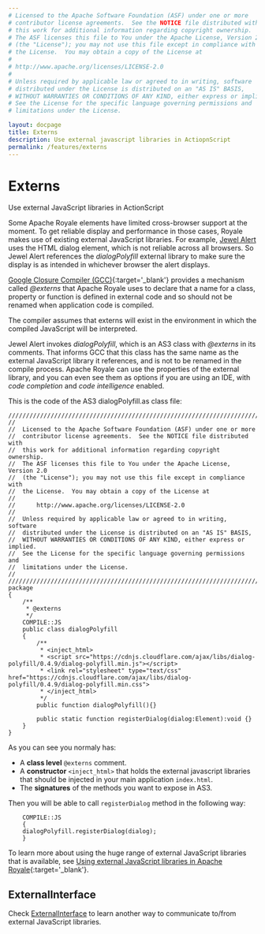 ```yaml
---
# Licensed to the Apache Software Foundation (ASF) under one or more
# contributor license agreements.  See the NOTICE file distributed with
# this work for additional information regarding copyright ownership.
# The ASF licenses this file to You under the Apache License, Version 2.0
# (the "License"); you may not use this file except in compliance with
# the License.  You may obtain a copy of the License at
# 
# http://www.apache.org/licenses/LICENSE-2.0
# 
# Unless required by applicable law or agreed to in writing, software
# distributed under the License is distributed on an "AS IS" BASIS,
# WITHOUT WARRANTIES OR CONDITIONS OF ANY KIND, either express or implied.
# See the License for the specific language governing permissions and
# limitations under the License.

layout: docpage
title: Externs
description: Use external javascript libraries in ActiopnScript
permalink: /features/externs
---
```


# Externs

Use external JavaScript libraries in ActionScript

Some Apache Royale elements have limited cross-browser support at the moment. To get reliable display and performance in those cases, Royale makes use of existing external JavaScript libraries. For example, [Jewel Alert](https://apache.github.io/royale-docs/component-sets/jewel/alert) uses the HTML dialog element, which is not reliable across all browsers. So Jewel Alert references the _dialogPolyfill_ external library to make sure the display is as intended in whichever browser the alert displays.

[Google Closure Compiler (GCC)](https://developers.google.com/closure/compiler){:target='_blank'} provides a mechanism called _@externs_ that Apache Royale uses to declare that a name for a class, property or function is defined in external code and so should not be renamed when application code is compiled.

The compiler assumes that externs will exist in the environment in which the compiled JavaScript will be interpreted.

Jewel Alert invokes _dialogPolyfill_, which is an AS3 class with _@externs_ in its comments. That informs GCC that this class has the same name as the external JavaScript library it references, and is not to be renamed in the compile process. Apache Royale can use the properties of the external library, and you can even see them as options if you are using an IDE, with _code completion_ and _code intelligence_ enabled.

This is the code of the AS3 dialogPolyfill.as class file:

```as3
////////////////////////////////////////////////////////////////////////////////
//
//  Licensed to the Apache Software Foundation (ASF) under one or more
//  contributor license agreements.  See the NOTICE file distributed with
//  this work for additional information regarding copyright ownership.
//  The ASF licenses this file to You under the Apache License, Version 2.0
//  (the "License"); you may not use this file except in compliance with
//  the License.  You may obtain a copy of the License at
//
//      http://www.apache.org/licenses/LICENSE-2.0
//
//  Unless required by applicable law or agreed to in writing, software
//  distributed under the License is distributed on an "AS IS" BASIS,
//  WITHOUT WARRANTIES OR CONDITIONS OF ANY KIND, either express or implied.
//  See the License for the specific language governing permissions and
//  limitations under the License.
//
////////////////////////////////////////////////////////////////////////////////
package
{
	/**
	 * @externs
	 */
	COMPILE::JS
	public class dialogPolyfill
	{
		/** 
		 * <inject_html>
		 * <script src="https://cdnjs.cloudflare.com/ajax/libs/dialog-polyfill/0.4.9/dialog-polyfill.min.js"></script>
		 * <link rel="stylesheet" type="text/css" href="https://cdnjs.cloudflare.com/ajax/libs/dialog-polyfill/0.4.9/dialog-polyfill.min.css">
		 * </inject_html>
		 */
		public function dialogPolyfill(){}
		 
		public static function registerDialog(dialog:Element):void {}
	}
}
```

As you can see you normaly has:

* A __class level__ `@externs` comment.
* A __constructor__ `<inject_html>` that holds the external javascript libraries that should be injected in your main application `index.html`.
* The __signatures__ of the methods you want to expose in AS3.

Then you will be able to call `registerDialog` method in the following way:

```as3
    COMPILE::JS
    {
    dialogPolyfill.registerDialog(dialog);
    }
```

To learn more about using the huge range of external JavaScript libraries that is available, see [Using external JavaScript libraries in Apache Royale](https://royale.apache.org/using-external-javascript-libraries-in-apache-royale/){:target='_blank'}.

## ExternalInterface

Check [ExternalInterface](features/external-interface) to learn another way to communicate to/from external JavaScript libraries.
